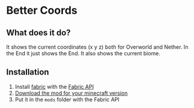 # Better Coords

## What does it do?

It shows the current coordinates (x y z) both for Overworld and Nether. In the End it just shows the End.
It also shows the current biome.

## Installation

1. Install [fabric](https://fabricmc.net/) with the [Fabric API](https://modrinth.com/mod/fabric-api)
2. [Download the mod for your minecraft version](https://github.com/mrborghini/better-coords/releases/latest)
3. Put it in the `mods` folder with the Fabric API
